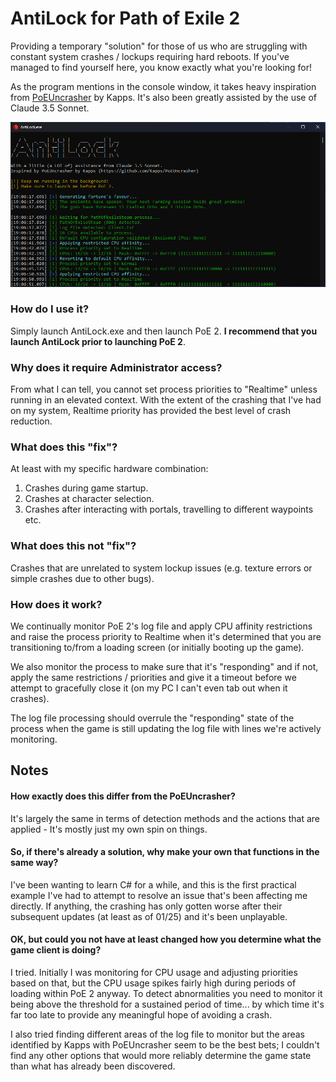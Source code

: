 # AntiLock for Path of Exile 2

Providing a temporary "solution" for those of us who are struggling with constant system crashes / lockups requiring hard reboots. If you've managed to find yourself here, you know exactly what you're looking for!

As the program mentions in the console window, it takes heavy inspiration from [PoEUncrasher](https://github.com/Kapps/PoEUncrasher) by Kapps. It's also been greatly assisted by the use of Claude 3.5 Sonnet.

![Terminal window preview](/resources/AntiLock.png)

### How do I use it?
Simply launch AntiLock.exe and then launch PoE 2.
**I recommend that you launch AntiLock prior to launching PoE 2**.

### Why does it require Administrator access?
From what I can tell, you cannot set process priorities to "Realtime" unless running in an elevated context. With the extent of the crashing that I've had on my system, Realtime priority has provided the best level of crash reduction.

### What does this "fix"?
At least with my specific hardware combination:
1. Crashes during game startup.
2. Crashes at character selection.
3. Crashes after interacting with portals, travelling to different waypoints etc.

### What does this not "fix"?
Crashes that are unrelated to system lockup issues (e.g. texture errors or simple crashes due to other bugs).

### How does it work?
We continually monitor PoE 2's log file and apply CPU affinity restrictions and raise the process priority to Realtime when it's determined that you are transitioning to/from a loading screen (or initially booting up the game).

We also monitor the process to make sure that it's "responding" and if not, apply the same restrictions / priorities and give it a timeout before we attempt to gracefully close it (on my PC I can't even tab out when it crashes).

The log file processing should overrule the "responding" state of the process when the game is still updating the log file with lines we're actively monitoring.

## Notes

#### How exactly does this differ from the PoEUncrasher?
It's largely the same in terms of detection methods and the actions that are applied - It's mostly just my own spin on things.

#### So, if there's already a solution, why make your own that functions in the same way?
I've been wanting to learn C# for a while, and this is the first practical example I've had to attempt to resolve an issue that's been affecting me directly. If anything, the crashing has only gotten worse after their subsequent updates (at least as of 01/25) and it's been unplayable.

#### OK, but could you not have at least changed how you determine what the game client is doing?
I tried. Initially I was monitoring for CPU usage and adjusting priorities based on that, but the CPU usage spikes fairly high during periods of loading within PoE 2 anyway. To detect abnormalities you need to monitor it being above the threshold for a sustained period of time... by which time it's far too late to provide any meaningful hope of avoiding a crash.

I also tried finding different areas of the log file to monitor but the areas identified by Kapps with PoEUncrasher seem to be the best bets; I couldn't find any other options that would more reliably determine the game state than what has already been discovered.